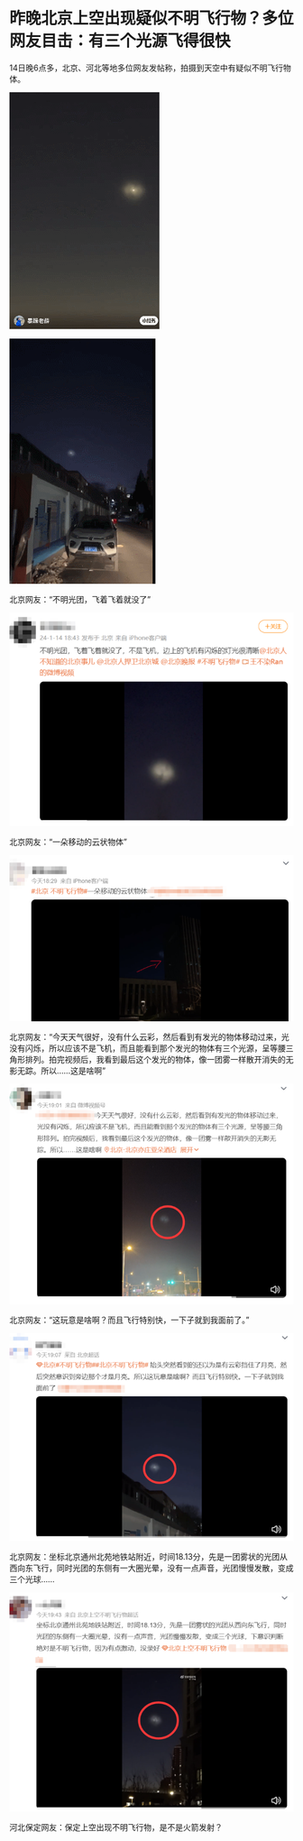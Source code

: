 # 昨晚北京上空出现疑似不明飞行物？多位网友目击：有三个光源飞得很快

14日晚6点多，北京、河北等地多位网友发帖称，拍摄到天空中有疑似不明飞行物体。

![bf5ff9539f450ad18e81d36452fd26da.jpg](https://raw.githubusercontent.com/qqhsx/qqnews_image/main/2024/01/15/昨晚北京上空出现疑似不明飞行物？多位网友目击：有三个光源飞得很快/bf5ff9539f450ad18e81d36452fd26da.jpg)

![ba480ea2cfbdede79cc50e3412131d3f.jpg](https://raw.githubusercontent.com/qqhsx/qqnews_image/main/2024/01/15/昨晚北京上空出现疑似不明飞行物？多位网友目击：有三个光源飞得很快/ba480ea2cfbdede79cc50e3412131d3f.jpg)

北京网友：“不明光团，飞着飞着就没了”

![d3bf87399cacb74e19b37569f938b10b.jpg](https://raw.githubusercontent.com/qqhsx/qqnews_image/main/2024/01/15/昨晚北京上空出现疑似不明飞行物？多位网友目击：有三个光源飞得很快/d3bf87399cacb74e19b37569f938b10b.jpg)

北京网友：“一朵移动的云状物体”

![799a86d800bd10a0ae2767957f609e8c.jpg](https://raw.githubusercontent.com/qqhsx/qqnews_image/main/2024/01/15/昨晚北京上空出现疑似不明飞行物？多位网友目击：有三个光源飞得很快/799a86d800bd10a0ae2767957f609e8c.jpg)

北京网友：“今天天气很好，没有什么云彩，然后看到有发光的物体移动过来，光没有闪烁，所以应该不是飞机，而且能看到那个发光的物体有三个光源，呈等腰三角形排列。拍完视频后，我看到最后这个发光的物体，像一团雾一样散开消失的无影无踪。所以……这是啥啊”

![f6c504bbe52ed174e3a46c811bdbf954.jpg](https://raw.githubusercontent.com/qqhsx/qqnews_image/main/2024/01/15/昨晚北京上空出现疑似不明飞行物？多位网友目击：有三个光源飞得很快/f6c504bbe52ed174e3a46c811bdbf954.jpg)

北京网友：“这玩意是啥啊？而且飞行特别快，一下子就到我面前了。”

![00d3cc34bee4a2e4c376487b78ddab01.jpg](https://raw.githubusercontent.com/qqhsx/qqnews_image/main/2024/01/15/昨晚北京上空出现疑似不明飞行物？多位网友目击：有三个光源飞得很快/00d3cc34bee4a2e4c376487b78ddab01.jpg)

北京网友：坐标北京通州北苑地铁站附近，时间18.13分，先是一团雾状的光团从西向东飞行，同时光团的东侧有一大圈光晕，没有一点声音，光团慢慢发散，变成三个光球……

![19e3aebeef9128a37a30d7a8ceb98078.jpg](https://raw.githubusercontent.com/qqhsx/qqnews_image/main/2024/01/15/昨晚北京上空出现疑似不明飞行物？多位网友目击：有三个光源飞得很快/19e3aebeef9128a37a30d7a8ceb98078.jpg)

河北保定网友：保定上空出现不明飞行物，是不是火箭发射？

